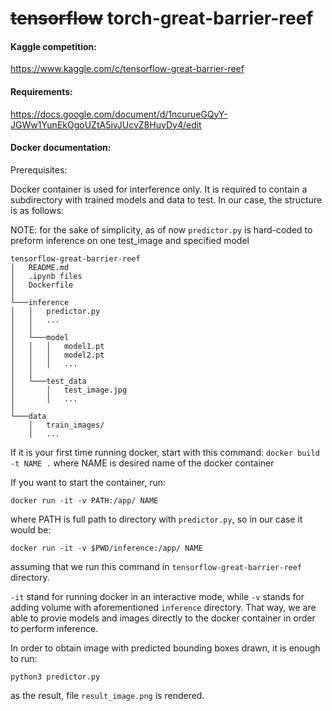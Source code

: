 # ~~tensorflow~~ torch-great-barrier-reef

#### Kaggle competition:
https://www.kaggle.com/c/tensorflow-great-barrier-reef

#### Requirements:
https://docs.google.com/document/d/1ncurueGQyY-JGWw1YunEkOgoUZtA5ivJUcvZ8HuyDy4/edit

#### Docker documentation: ####
Prerequisites: 

Docker container is used for interference only. It is required to contain a subdirectory with trained models and data to test. In our case, the structure is as follows:

NOTE: for the sake of simplicity, as of now `predictor.py` is hard-coded to preform inference on one test_image and specified model
```
tensorflow-great-barrier-reef
│   README.md
│   .ipynb files    
│   Dockerfile
│
└───inference
│   │   predictor.py
│   │   ...
│   │
│   └───model
│   │   │   model1.pt
│   │   │   model2.pt
│   │   │   ...
│   │
│   └───test_data
│       │   test_image.jpg
│       │   ...
│
└───data
    │   train_images/
    │   ...
```
If it is your first time running docker, start with this command:
`docker build -t NAME .`
where NAME is desired name of the docker container

If you want to start the container, run:

`docker run -it -v PATH:/app/ NAME`

where PATH is full path to directory with `predictor.py`, so in our case it would be:

`docker run -it -v $PWD/inference:/app/ NAME` 

assuming that we run this command in `tensorflow-great-barrier-reef` directory.

`-it` stand for running docker in an interactive mode, while `-v` stands for adding volume with aforementioned `inference` directory. That way, we are able to provie models and images directly to the docker container in order to perform inference.

In order to obtain image with predicted bounding boxes drawn, it is enough to run:

`python3 predictor.py`

as the result, file `result_image.png` is rendered.

